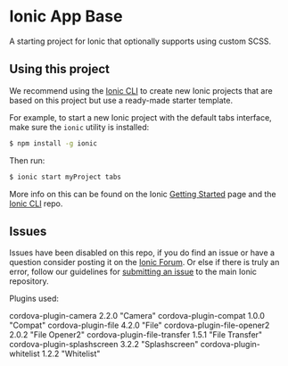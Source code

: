 Ionic App Base
=====================

A starting project for Ionic that optionally supports using custom SCSS.

## Using this project

We recommend using the [Ionic CLI](https://github.com/driftyco/ionic-cli) to create new Ionic projects that are based on this project but use a ready-made starter template.

For example, to start a new Ionic project with the default tabs interface, make sure the `ionic` utility is installed:

```bash
$ npm install -g ionic
```

Then run:

```bash
$ ionic start myProject tabs
```

More info on this can be found on the Ionic [Getting Started](http://ionicframework.com/getting-started) page and the [Ionic CLI](https://github.com/driftyco/ionic-cli) repo.

## Issues
Issues have been disabled on this repo, if you do find an issue or have a question consider posting it on the [Ionic Forum](http://forum.ionicframework.com/).  Or else if there is truly an error, follow our guidelines for [submitting an issue](http://ionicframework.com/submit-issue/) to the main Ionic repository.

Plugins used:

cordova-plugin-camera 2.2.0 "Camera"
cordova-plugin-compat 1.0.0 "Compat"
cordova-plugin-file 4.2.0 "File"
cordova-plugin-file-opener2 2.0.2 "File Opener2"
cordova-plugin-file-transfer 1.5.1 "File Transfer"
cordova-plugin-splashscreen 3.2.2 "Splashscreen"
cordova-plugin-whitelist 1.2.2 "Whitelist"
